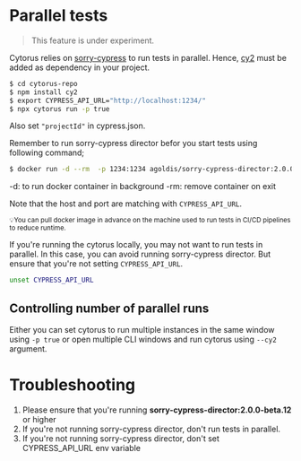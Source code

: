 # Parallel tests
> This feature is under experiment.

Cytorus relies on [sorry-cypress]() to run tests in parallel. Hence, [cy2](https://github.com/sorry-cypress/cy2) must be added as dependency in your project.

```bash
$ cd cytorus-repo
$ npm install cy2
$ export CYPRESS_API_URL="http://localhost:1234/"
$ npx cytorus run -p true
```
Also set `"projectId"` in cypress.json.

Remember to run sorry-cypress director befor you start tests using following command;
```bash
$ docker run -d --rm  -p 1234:1234 agoldis/sorry-cypress-director:2.0.0-beta.12
```
-d: to run docker container in background
-rm: remove container on exit

Note that the host and port are matching with `CYPRESS_API_URL`.

<small>💡You can pull docker image in advance on the machine used to run tests in CI/CD pipelines to reduce runtime.</small>

If you're running the cytorus locally, you may not want to run tests in parallel. In this case, you can avoid running sorry-cypress director. But ensure that you're not setting `CYPRESS_API_URL`.

```bash
unset CYPRESS_API_URL
```
## Controlling number of parallel runs

Either you can set cytorus to run multiple instances in the same window using `-p true` or open multiple CLI windows and run cytorus using `--cy2` argument.

# Troubleshooting

1. Please ensure that you're running **sorry-cypress-director:2.0.0-beta.12** or higher
2. If you're not running sorry-cypress director, don't run tests in parallel.
3. If you're not running sorry-cypress director, don't set CYPRESS_API_URL env variable
